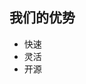 ## 我们的优势

- 快速 <!-- .element: class="fragment" -->
- 灵活 <!-- .element: class="fragment" -->
- 开源 <!-- .element: class="fragment" -->